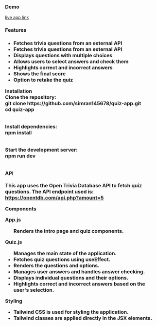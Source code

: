 <h3>Demo</h3>

<a href="https://quizzical-quiz-trivia.netlify.app/">live app link</a>

<h3>Features<h3>
<ul>
<li>Fetches trivia questions from an external API</li>
<li>Fetches trivia questions from an external API</li>
<li>Displays questions with multiple choices</li>
<li>Allows users to select answers and check them</li>
<li>Highlights correct and incorrect answers</li>
<li>Shows the final score</li>
<li>Option to retake the quiz</li>
</ul>
Installation<br>
Clone the repository:<br>
git clone https://github.com/simran145678/quiz-app.git<br>
cd quiz-app<br><br>

Install dependencies:<br>
npm install<br><br>

Start the development server:<br>
npm run dev<br><br>

API<br><br>
This app uses the Open Trivia Database API to fetch quiz questions. The API endpoint used is:
<br>
https://opentdb.com/api.php?amount=5

<p>Components</p>
App.js
<ul>
<li?>Renders the intro page and quiz components.</li>
</ul>
Quiz.js
<ul>
<li?>Manages the main state of the application.</li>
<li>Fetches quiz questions using useEffect.</li>
<li>Renders the questions and options.</li>
<li>Manages user answers and handles answer checking.</li>
<li>Displays individual questions and their options.</li>
<li>Highlights correct and incorrect answers based on the user's selection.</li>
</ul>
Styling
<ul>
<li>Tailwind CSS is used for styling the application.</li>
<li>Tailwind classes are applied directly in the JSX elements.</li>
</ul>
